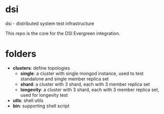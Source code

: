 # dsi
dsi - distributed system test infrastructure

This repo is the core for the DSI Evergreen integration. 

# folders
- **clusters**: define topologies    
  - **single**: a cluster with single mongod instance, used to test standalone and single member replica set
  - **shard**: a cluster with 3 shard, each with 3 member replica set
  - **longevity**: a cluster with 3 shard, each with 3 member replica set, used for longevity test
- **utls**: shell utils
- **bin**: supporting shell script

